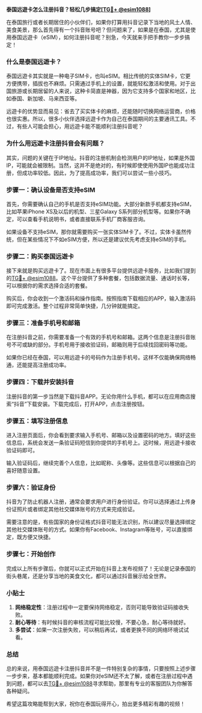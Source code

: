 **泰国远遊卡怎么注册抖音？轻松几步搞定[[TG💪+ @esim1088](https://t.me/s/esim1088)]**

在泰国旅行或者长期居住的小伙伴们，如果你打算用抖音记录下当地的风土人情、美食美景，那么首先得有一个抖音账号吧？但问题来了，如果是在泰国，尤其是使用泰国远遊卡（eSIM），如何注册抖音呢？别急，今天就来手把手教你一步步搞定！

### **什么是泰国远遊卡？**
泰国远遊卡其实就是一种电子SIM卡，也叫eSIM。相比传统的实体SIM卡，它更方便携带，插拔也不麻烦。只需通过手机上的设置，就能轻松激活和使用。对于出国旅游或长期居留的人来说，这种卡简直是神器，因为它支持多个国家和地区，比如泰国、新加坡、马来西亚等。

远遊卡的优势显而易见：省去了买实体卡的麻烦，还能随时切换网络运营商，价格也很实惠。所以，很多小伙伴选择远遊卡作为自己在泰国期间的主要通讯工具。不过，有些人可能会担心，用远遊卡能不能顺利注册抖音呢？

### **为什么用远遊卡注册抖音会有问题？**
其实，问题的关键在于IP地址。抖音的注册机制会检测用户的IP地址，如果是外国IP，可能就会被限制。当然，这并不是绝对的，有时候即使使用外国IP也能成功注册，但成功率较低。因此，为了提高成功率，我们可以尝试一些小技巧。

### **步骤一：确认设备是否支持eSIM**
首先，你需要确认自己的手机是否支持eSIM功能。大部分新款手机都支持eSIM，比如苹果iPhone XS及以后的机型、三星Galaxy S系列部分机型等。如果你不确定，可以查看手机说明书，或者直接联系手机厂商客服咨询。

如果设备不支持eSIM，那你就需要购买一张实体SIM卡了。不过，实体卡虽然传统，但在某些情况下不如eSIM方便，所以还是建议优先考虑支持eSIM的手机。

### **步骤二：购买泰国远遊卡**
接下来就是购买远遊卡了。现在市面上有很多平台提供远遊卡服务，比如我们提到的[TG💪+ @esim1088](https://t.me/s/esim1088)。这个平台提供了多种套餐，包括数据流量、通话时长等，可以根据你的需求选择合适的套餐。

购买后，你会收到一个激活码和操作指南。按照指南下载相应的APP，输入激活码即可完成激活。整个过程非常简单快捷，几分钟就能搞定。

### **步骤三：准备手机号和邮箱**
在注册抖音之前，你需要准备一个有效的手机号和邮箱。这两个信息是注册抖音账号不可或缺的部分。手机号用于接收验证码，邮箱则用于后续找回密码等功能。

如果你已经在泰国，可以用远遊卡的号码作为注册手机号。这样不仅能确保网络畅通，还能提高注册成功率。

### **步骤四：下载并安装抖音**
注册抖音的第一步当然是下载抖音APP。无论你用什么手机，都可以在应用商店搜索“抖音”下载安装。下载完成后，打开APP，点击注册按钮。

### **步骤五：填写注册信息**
进入注册页面后，你会看到要求输入手机号、邮箱以及设置密码的地方。填好这些信息后，系统会发送一条验证码短信到你提供的手机号上。这时候，用远遊卡接收验证码即可。

输入验证码后，继续完善个人信息，比如昵称、头像等。这些信息可以根据自己的喜好随意设置。

### **步骤六：验证身份**
抖音为了防止机器人注册，通常会要求用户进行身份验证。你可以选择通过上传身份证照片或者绑定其他社交媒体账号的方式来完成验证。

需要注意的是，有些国家的身份证格式抖音可能无法识别，所以建议尽量选择绑定其他社交媒体账号的方式。如果你有Facebook、Instagram等账号，可以直接绑定，既方便又快捷。

### **步骤七：开始创作**
完成以上所有步骤后，你就可以正式开始在抖音上发布视频了！无论是记录泰国的街头巷尾，还是分享当地的美食文化，都可以通过抖音展示给全世界。

### **小贴士**
1. **网络稳定性**：注册过程中一定要保持网络稳定，否则可能导致验证码接收失败。
2. **耐心等待**：有时候抖音的审核流程可能比较慢，不要心急，耐心等待就好。
3. **多尝试**：如果一次注册失败，可以稍后再试，或者更换不同的网络环境试试看。

### **总结**
总的来说，用泰国远遊卡注册抖音并不是一件特别复杂的事情，只要按照上述步骤一步步来，基本都能顺利完成。如果你对eSIM还不太了解，或者在注册过程中遇到问题，都可以去[TG💪+ @esim1088](https://t.me/s/esim1088)寻求帮助，那里有专业的客服团队为你解答各种疑问。

希望这篇攻略能帮到大家，祝你在泰国玩得开心，拍出更多精彩有趣的视频！